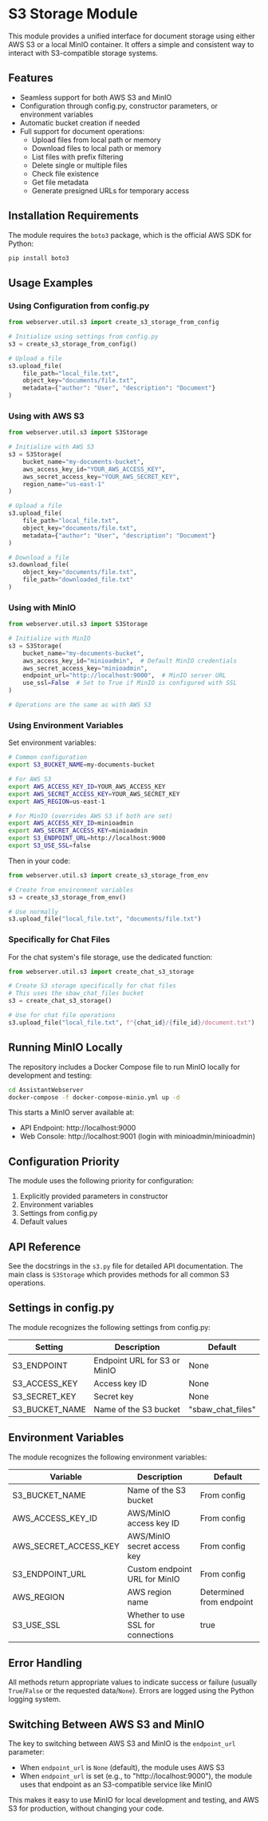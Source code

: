 # S3 Storage Module

This module provides a unified interface for document storage using either AWS S3 or a local MinIO container. It offers a simple and consistent way to interact with S3-compatible storage systems.

## Features

- Seamless support for both AWS S3 and MinIO
- Configuration through config.py, constructor parameters, or environment variables
- Automatic bucket creation if needed
- Full support for document operations:
  - Upload files from local path or memory
  - Download files to local path or memory
  - List files with prefix filtering
  - Delete single or multiple files
  - Check file existence
  - Get file metadata
  - Generate presigned URLs for temporary access

## Installation Requirements

The module requires the `boto3` package, which is the official AWS SDK for Python:

```bash
pip install boto3
```

## Usage Examples

### Using Configuration from config.py

```python
from webserver.util.s3 import create_s3_storage_from_config

# Initialize using settings from config.py
s3 = create_s3_storage_from_config()

# Upload a file
s3.upload_file(
    file_path="local_file.txt",
    object_key="documents/file.txt",
    metadata={"author": "User", "description": "Document"}
)
```

### Using with AWS S3

```python
from webserver.util.s3 import S3Storage

# Initialize with AWS S3
s3 = S3Storage(
    bucket_name="my-documents-bucket",
    aws_access_key_id="YOUR_AWS_ACCESS_KEY",
    aws_secret_access_key="YOUR_AWS_SECRET_KEY",
    region_name="us-east-1"
)

# Upload a file
s3.upload_file(
    file_path="local_file.txt",
    object_key="documents/file.txt",
    metadata={"author": "User", "description": "Document"}
)

# Download a file
s3.download_file(
    object_key="documents/file.txt", 
    file_path="downloaded_file.txt"
)
```

### Using with MinIO

```python
from webserver.util.s3 import S3Storage

# Initialize with MinIO
s3 = S3Storage(
    bucket_name="my-documents-bucket",
    aws_access_key_id="minioadmin",  # Default MinIO credentials
    aws_secret_access_key="minioadmin",
    endpoint_url="http://localhost:9000",  # MinIO server URL
    use_ssl=False  # Set to True if MinIO is configured with SSL
)

# Operations are the same as with AWS S3
```

### Using Environment Variables

Set environment variables:

```bash
# Common configuration
export S3_BUCKET_NAME=my-documents-bucket

# For AWS S3
export AWS_ACCESS_KEY_ID=YOUR_AWS_ACCESS_KEY
export AWS_SECRET_ACCESS_KEY=YOUR_AWS_SECRET_KEY
export AWS_REGION=us-east-1

# For MinIO (overrides AWS S3 if both are set)
export AWS_ACCESS_KEY_ID=minioadmin
export AWS_SECRET_ACCESS_KEY=minioadmin
export S3_ENDPOINT_URL=http://localhost:9000
export S3_USE_SSL=false
```

Then in your code:

```python
from webserver.util.s3 import create_s3_storage_from_env

# Create from environment variables
s3 = create_s3_storage_from_env()

# Use normally
s3.upload_file("local_file.txt", "documents/file.txt")
```

### Specifically for Chat Files

For the chat system's file storage, use the dedicated function:

```python
from webserver.util.s3 import create_chat_s3_storage

# Create S3 storage specifically for chat files
# This uses the sbaw_chat_files bucket
s3 = create_chat_s3_storage()

# Use for chat file operations
s3.upload_file("local_file.txt", f"{chat_id}/{file_id}/document.txt")
```

## Running MinIO Locally

The repository includes a Docker Compose file to run MinIO locally for development and testing:

```bash
cd AssistantWebserver
docker-compose -f docker-compose-minio.yml up -d
```

This starts a MinIO server available at:
- API Endpoint: http://localhost:9000
- Web Console: http://localhost:9001 (login with minioadmin/minioadmin)

## Configuration Priority

The module uses the following priority for configuration:

1. Explicitly provided parameters in constructor
2. Environment variables
3. Settings from config.py
4. Default values

## API Reference

See the docstrings in the `s3.py` file for detailed API documentation. The main class is `S3Storage` which provides methods for all common S3 operations.

## Settings in config.py

The module recognizes the following settings from config.py:

| Setting | Description | Default |
|---------|-------------|---------|
| S3_ENDPOINT | Endpoint URL for S3 or MinIO | None |
| S3_ACCESS_KEY | Access key ID | None |
| S3_SECRET_KEY | Secret key | None |
| S3_BUCKET_NAME | Name of the S3 bucket | "sbaw_chat_files" |

## Environment Variables

The module recognizes the following environment variables:

| Variable | Description | Default |
|----------|-------------|---------|
| S3_BUCKET_NAME | Name of the S3 bucket | From config |
| AWS_ACCESS_KEY_ID | AWS/MinIO access key ID | From config |
| AWS_SECRET_ACCESS_KEY | AWS/MinIO secret access key | From config |
| S3_ENDPOINT_URL | Custom endpoint URL for MinIO | From config |
| AWS_REGION | AWS region name | Determined from endpoint |
| S3_USE_SSL | Whether to use SSL for connections | true |

## Error Handling

All methods return appropriate values to indicate success or failure (usually `True`/`False` or the requested data/`None`). Errors are logged using the Python logging system.

## Switching Between AWS S3 and MinIO

The key to switching between AWS S3 and MinIO is the `endpoint_url` parameter:

- When `endpoint_url` is `None` (default), the module uses AWS S3
- When `endpoint_url` is set (e.g., to "http://localhost:9000"), the module uses that endpoint as an S3-compatible service like MinIO

This makes it easy to use MinIO for local development and testing, and AWS S3 for production, without changing your code. 